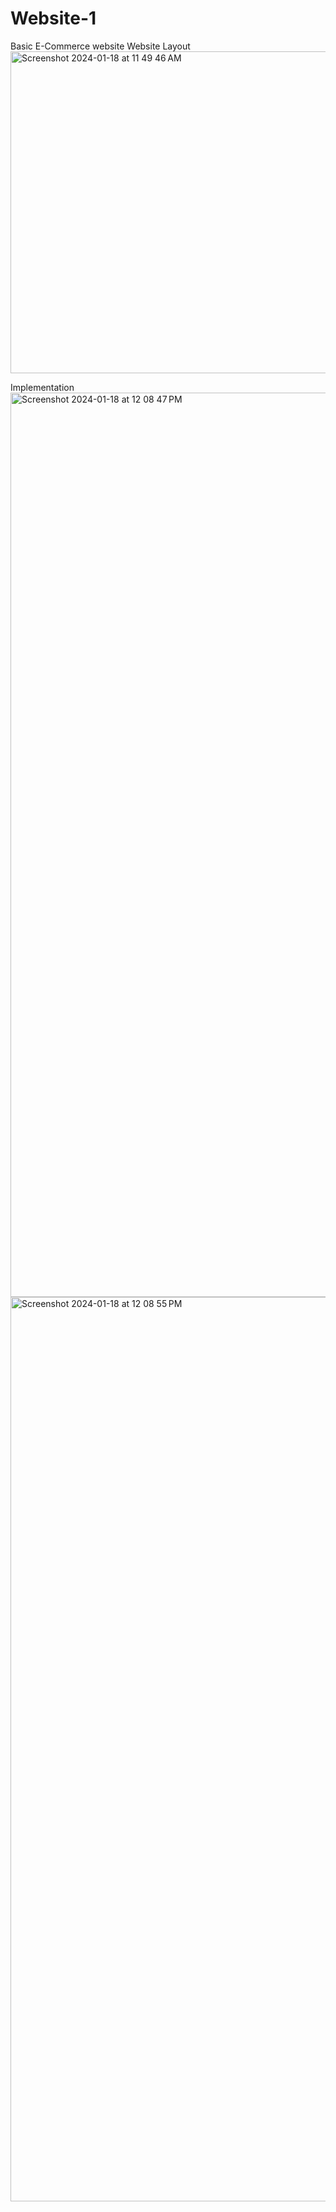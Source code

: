 # Website-1
Basic E-Commerce  website
Website Layout
<img width="515" alt="Screenshot 2024-01-18 at 11 49 46 AM" src="https://github.com/Kaushikwagh/Website-1/assets/142978390/710e5b2c-7528-474c-9044-3c03b9ddbfe5">

Implementation 
<img width="1447" alt="Screenshot 2024-01-18 at 12 08 47 PM" src="https://github.com/Kaushikwagh/Website-1/assets/142978390/08937bc3-eae0-4174-a570-382992837ca1">
<img width="1447" alt="Screenshot 2024-01-18 at 12 08 55 PM" src="https://github.com/Kaushikwagh/Website-1/assets/142978390/411a5d3e-f95d-4e7d-92d8-37bd9d22b3be">

